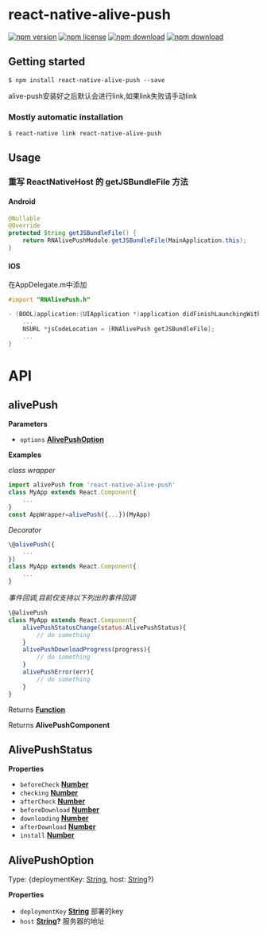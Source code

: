 # react-native-alive-push

<!-- badge -->

[![npm version](https://img.shields.io/npm/v/react-native-alive-push.svg)](https://www.npmjs.com/package/react-native-alive-push)
[![npm license](https://img.shields.io/npm/l/react-native-alive-push.svg)](https://www.npmjs.com/package/react-native-alive-push)
[![npm download](https://img.shields.io/npm/dm/react-native-alive-push.svg)](https://www.npmjs.com/package/react-native-alive-push)
[![npm download](https://img.shields.io/npm/dt/react-native-alive-push.svg)](https://www.npmjs.com/package/react-native-alive-push)

<!-- endbadge -->

## Getting started

`$ npm install react-native-alive-push --save`

alive-push安装好之后默认会进行link,如果link失败请手动link

### Mostly automatic installation

`$ react-native link react-native-alive-push`

## Usage

### 重写 ReactNativeHost 的 getJSBundleFile 方法

#### Android

```java
@Nullable
@Override
protected String getJSBundleFile() {
    return RNAlivePushModule.getJSBundleFile(MainApplication.this);
}
```

#### IOS

在AppDelegate.m中添加 

```objective-c
#import "RNAlivePush.h"

- (BOOL)application:(UIApplication *)application didFinishLaunchingWithOptions:(NSDictionary *)launchOptions{
    ...
    NSURL *jsCodeLocation = [RNAlivePush getJSBundleFile];
    ...
} 
```

# API

<!-- Generated by documentation.js. Update this documentation by updating the source code. -->

## alivePush

**Parameters**

-   `options` **[AlivePushOption](#alivepushoption)** 

**Examples**

_class wrapper_

```javascript
import alivePush from 'react-native-alive-push'
class MyApp extends React.Component{
	...
}
const AppWrapper=alivePush({...})(MyApp)
```

_Decorator_

```javascript
\@alivePush({
	...
})
class MyApp extends React.Component{
	...
}
```

_事件回调,目前仅支持以下列出的事件回调_

```javascript
\@alivePush
class MyApp extends React.Component{
    alivePushStatusChange(status:AlivePushStatus){
        // do something
    }
    alivePushDownloadProgress(progress){
        // do something
    }
    alivePushError(err){
        // do something
    }
}
```

Returns **[Function](https://developer.mozilla.org/en-US/docs/Web/JavaScript/Reference/Statements/function)** 

Returns **AlivePushComponent** 

## AlivePushStatus

**Properties**

-   `beforeCheck` **[Number](https://developer.mozilla.org/en-US/docs/Web/JavaScript/Reference/Global_Objects/Number)** 
-   `checking` **[Number](https://developer.mozilla.org/en-US/docs/Web/JavaScript/Reference/Global_Objects/Number)** 
-   `afterCheck` **[Number](https://developer.mozilla.org/en-US/docs/Web/JavaScript/Reference/Global_Objects/Number)** 
-   `beforeDownload` **[Number](https://developer.mozilla.org/en-US/docs/Web/JavaScript/Reference/Global_Objects/Number)** 
-   `downloading` **[Number](https://developer.mozilla.org/en-US/docs/Web/JavaScript/Reference/Global_Objects/Number)** 
-   `afterDownload` **[Number](https://developer.mozilla.org/en-US/docs/Web/JavaScript/Reference/Global_Objects/Number)** 
-   `install` **[Number](https://developer.mozilla.org/en-US/docs/Web/JavaScript/Reference/Global_Objects/Number)** 

## AlivePushOption

Type: {deploymentKey: [String](https://developer.mozilla.org/en-US/docs/Web/JavaScript/Reference/Global_Objects/String), host: [String](https://developer.mozilla.org/en-US/docs/Web/JavaScript/Reference/Global_Objects/String)?}

**Properties**

-   `deploymentKey` **[String](https://developer.mozilla.org/en-US/docs/Web/JavaScript/Reference/Global_Objects/String)** 部署的key
-   `host` **[String](https://developer.mozilla.org/en-US/docs/Web/JavaScript/Reference/Global_Objects/String)?** 服务器的地址

